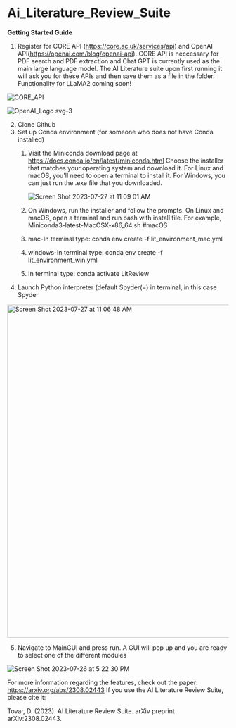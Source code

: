 # Ai_Literature_Review_Suite
**Getting Started Guide**

1. Register for CORE API (https://core.ac.uk/services/api) and OpenAI API(https://openai.com/blog/openai-api). CORE API is neccessary for PDF search and PDF extraction and Chat GPT is currently used as the main large language model. The AI Literature suite upon first running it will ask you for these APIs and then save them as a file in the folder. Functionality for LLaMA2 coming soon!


![CORE_API](https://github.com/datovar4/Ai_Literature_Review_Suite/assets/24495304/c756474f-fa50-4316-adfc-0408ef092b85)

![OpenAI_Logo svg-3](https://github.com/datovar4/Ai_Literature_Review_Suite/assets/24495304/a685972c-2e04-4a81-a2d7-a257f17646db)



2. Clone Github
3. Set up Conda environment (for someone who does not have Conda installed)
    1. Visit the Miniconda download page at https://docs.conda.io/en/latest/miniconda.html Choose the installer that matches your operating system and download it.
       For Linux and macOS, you'll need to open a terminal to install it. For Windows, you can just run the .exe file that you downloaded.

       ![Screen Shot 2023-07-27 at 11 09 01 AM](https://github.com/datovar4/Ai_Literature_Review_Suite/assets/24495304/fc8dbf52-ed70-4c62-bb55-0800b021cae3)

    3. On Windows, run the installer and follow the prompts. On Linux and macOS, open a terminal and run bash with install file. For example, Miniconda3-latest-MacOSX-x86_64.sh  #macOS
    4. mac-In terminal type: conda env create -f lit_environment_mac.yml
    5. windows-In terminal type: conda env create -f lit_environment_win.yml
    6. In terminal type: conda activate LitReview
4. Launch Python interpreter (default Spyder(=) in terminal, in this case Spyder
<img width="757" alt="Screen Shot 2023-07-27 at 11 06 48 AM" src="https://github.com/datovar4/Ai_Literature_Review_Suite/assets/24495304/67ee3d55-553f-4f9c-83c0-800640d525a4">


5. Navigate to MainGUI and press run. A GUI will pop up and you are ready to select one of the different modules
   
![Screen Shot 2023-07-26 at 5 22 30 PM](https://github.com/datovar4/Ai_Literature_Review_Suite/assets/24495304/25c567bc-1284-422b-8e12-8ab9f351d7a7)


For more information regarding the features, check out the paper: https://arxiv.org/abs/2308.02443 
If you use the AI Literature Review Suite, please cite it:

Tovar, D. (2023). AI Literature Review Suite. arXiv preprint arXiv:2308.02443.



